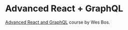 # Advanced React + GraphQL

[Advanced React and GraphQL](https://AdvancedReact.com) course by Wes Bos.

